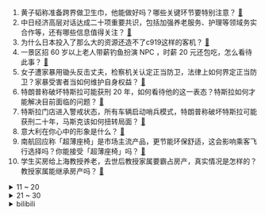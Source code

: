 1. 黄子韬称准备跨界做卫生巾，他能做好吗？哪些关键环节要特别注意？ [:link:](https://www.zhihu.com/question/15540927075)
2. 中日经济高层对话达成二十项重要共识，包括加强养老服务、护理等领域务实合作等，还有哪些信息值得关注？ [:link:](https://www.zhihu.com/question/15582779514)
3. 为什么日本投入了那么大的资源还造不了c919这样的客机？ [:link:](https://www.zhihu.com/question/10900989129)
4. 一景区招 60 岁以上老人带薪钓鱼扮演 NPC ，时薪 20 元还包吃，怎么看待此事？ [:link:](https://www.zhihu.com/question/15542326351)
5. 女子遭家暴用锄头反击丈夫，检察机关认定正当防卫，法律上如何界定正当防卫？家暴受害者当如何维护自身权益？ [:link:](https://www.zhihu.com/question/15534034502)
6. 特朗普称破坏特斯拉可能获刑 20 年，如何看待他的这一表态？特斯拉如何才能解决目前面临的问题？ [:link:](https://www.zhihu.com/question/15475935942)
7. 特斯拉门店进入警戒状态，所有车辆启动哨兵模式，特朗普称破坏特斯拉可能获刑二十年，马斯克该如何扭转局面？ [:link:](https://www.zhihu.com/question/15513417646)
8. 意大利在你心中的形象是什么？ [:link:](https://www.zhihu.com/question/394794574)
9. 南航回应称「超薄座椅」是市场主流产品，更节能环保舒适，这会影响乘客飞行选择吗？你能接受「超薄座椅」吗？ [:link:](https://www.zhihu.com/question/15410965237)
10. 学生买房给上海教授养老，去世后教授家属要霸占房产，真实情况是怎样的？教授家属能继承房产吗？ [:link:](https://www.zhihu.com/question/15463753362)
<details>
<summary>11 ~ 20</summary>

11. 武汉4男子盗拆12座高压电塔，以废钢价格卖出获利53万，这是怎么做到的？他们将被判处何种刑罚？ [:link:](https://www.zhihu.com/question/15477322586)
12. 贾母、凤姐、宝玉待黛玉很好，为什么她还感觉“风刀霜剑严相逼”？ [:link:](https://www.zhihu.com/question/585916426)
13. 如何评价文斯卡特和乔老爷子的滞空？ [:link:](https://www.zhihu.com/question/491186221)
14. 好不容易归化了塞尔吉尼奥，为何国足踢沙特，伊万科维奇一分钟都不让他上? [:link:](https://www.zhihu.com/question/15454866996)
15. 儿歌究竟在小朋友的成长中起到了什么作用？是小朋友的成长「必需品」吗？ [:link:](https://www.zhihu.com/question/15274265762)
16. 按理说机械硬盘和固态硬盘使用得当寿命几乎一样长，但为什么网上传言机械硬盘更容易坏？ [:link:](https://www.zhihu.com/question/348571901)
17. 为什么司马这一姓氏现在这么少见呢？ [:link:](https://www.zhihu.com/question/28025974)
18. 猫咪为啥会陪人睡一晚上呢？ [:link:](https://www.zhihu.com/question/13289247152)
19. 波士顿动力展示人形机器人 Atlas 新技能，能跑步、爬行、翻筋斗，如何评价该功能？有哪些应用场景？ [:link:](https://www.zhihu.com/question/15399558159)
20. 第 65 个「世界气象日」，如果让你创作一个与气候有关的故事，你会怎样写？有哪些精彩的脑洞？ [:link:](https://www.zhihu.com/question/11811136026)
</details>
<details>
<summary>21 ~ 30</summary>

21. 如何评价中科院计算所博士生郭帅一作ICASSP 2025论文抄袭TMI 2024论文？ [:link:](https://www.zhihu.com/question/15498633855)
22. 如何评价《一人之下》第709（751）话？ [:link:](https://www.zhihu.com/question/15446790350)
23. 为什么同样是初到荣国府，幼年丧母的黛玉只能睡碧纱橱，而即将嫁人的薛宝琴却直接跟贾母一起睡了？ [:link:](https://www.zhihu.com/question/15330617428)
24. 石家庄都市圈正式获批，如何看待石家庄未来发展? [:link:](https://www.zhihu.com/question/15408795011)
25. 原子没有意识，如果人体其实就是一堆原子组成的，人为什么有意识？ [:link:](https://www.zhihu.com/question/14904461393)
26. 离婚对孩子会产生多大影响？ [:link:](https://www.zhihu.com/question/656675096)
27. 马丽主演电影《水饺皇后》定档 4 月 30 日上映，并发布新预告，对于这部电影你有哪些期待？ [:link:](https://www.zhihu.com/question/15393510443)
28. 媒体报道「心理咨询致死案」，给了我们怎样的警示？心理咨询师应当如何处理来访者的自杀意图？ [:link:](https://www.zhihu.com/question/15215895021)
29. 在公平的游戏环境下，如何设计一把EVP很强，但是PVE很弱的装备？ [:link:](https://www.zhihu.com/question/657319280)
30. 儿歌都是成年人写的，小朋友们真的喜欢吗？如果小朋友自己写儿歌会是怎样的？ [:link:](https://www.zhihu.com/question/15274710623)
</details><details>
<summary>bilibili</summary>

</details>